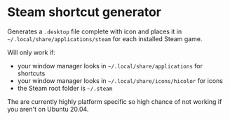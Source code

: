 # Steam shortcut generator
Generates a `.desktop` file complete with icon and places it in `~/.local/share/applications/steam` for each installed Steam game.

Will only work if:
- your window manager looks in `~/.local/share/applications` for shortcuts
- your window manager looks in `~/.local/share/icons/hicolor` for icons
- the Steam root folder is `~/.steam`

The  are currently highly platform specific so high chance of not working if you aren't on Ubuntu 20.04.
